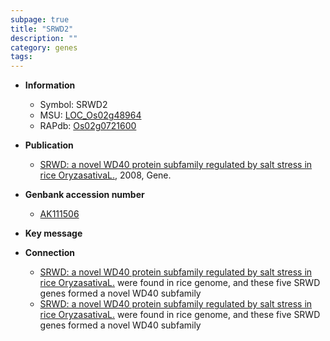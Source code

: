 ```yaml
---
subpage: true
title: "SRWD2"
description: ""
category: genes
tags: 
---
```


* **Information**  
    + Symbol: SRWD2  
    + MSU: [LOC_Os02g48964](http://rice.plantbiology.msu.edu/cgi-bin/ORF_infopage.cgi?orf=LOC_Os02g48964)  
    + RAPdb: [Os02g0721600](http://rapdb.dna.affrc.go.jp/viewer/gbrowse_details/irgsp1?name=Os02g0721600)  

* **Publication**  
    + [SRWD: a novel WD40 protein subfamily regulated by salt stress in rice OryzasativaL.](http://www.ncbi.nlm.nih.gov/pubmed?term=SRWD:+a+novel+WD40+protein+subfamily+regulated+by+salt+stress+in+rice+OryzasativaL.%5BTitle%5D), 2008, Gene.

* **Genbank accession number**  
    + [AK111506](http://www.ncbi.nlm.nih.gov/nuccore/AK111506)

* **Key message**  

* **Connection**  
    + [SRWD: a novel WD40 protein subfamily regulated by salt stress in rice OryzasativaL.](SRWD2-SRWD5) were found in rice genome, and these five SRWD genes formed a novel WD40 subfamily
    + [SRWD: a novel WD40 protein subfamily regulated by salt stress in rice OryzasativaL.](SRWD2-SRWD5) were found in rice genome, and these five SRWD genes formed a novel WD40 subfamily



